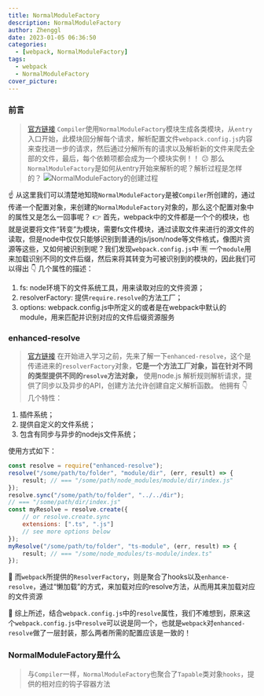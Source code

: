 ```yaml
---
title: NormalModuleFactory
description: NormalModuleFactory
author: Zhenggl
date: 2023-01-05 06:36:50
categories:
  - [webpack, NormalModuleFactory]
tags:
  - webpack
  - NormalModuleFactory
cover_picture:
---
```


### 前言
> [官方链接](https://webpack.docschina.org/api/normalmodulefactory-hooks/)
> `Compiler`使用`NormalModuleFactory`模块生成各类模块，从`entry`入口开始，此模块回分解每个请求，解析配置文件`webpack.config.js`内容来查找进一步的请求，然后通过分解所有的请求以及解析新的文件来爬去全部的文件，最后，每个依赖项都会成为一个模块实例！！
> :confused: 那么`NormalModuleFactory`是如何从entry开始来解析的呢？解析过程是怎样的？
![NormalModuleFactory的创建过程](NormalModuleFactory的创建过程.png)

:point_up: 从这里我们可以清楚地知晓`NormalModuleFactory`是被`Compiler`所创建的，通过传递一个配置对象，来创建的`NormalModuleFactory`对象的，那么这个配置对象中的属性又是怎么一回事呢？
:point_right: 首先，webpack中的文件都是一个个的模块，也就是说要将文件“转变”为模块，需要fs文件模块，通过读取文件来进行的源文件的读取，但是node中仅仅只能够识别到普通的js/json/node等文件格式，像图片资源等这些，又如何被识别到呢？我们发现`webpack.config.js`中 :u6709: 一个`module`用来加载识别不同的文件后缀，然后来将其转变为可被识别到的模块的，因此我们可以得出 :point_down: 几个属性的描述：
1. fs: node环境下的文件系统工具，用来读取对应的文件资源；
2. resolverFactory: 提供`require.resolve`的方法工厂；
3. options: webpack.config.js中所定义的或者是在webpack中默认的module，用来匹配并识别对应的文件后缀资源服务

### enhanced-resolve
> [官方链接](https://www.npmjs.com/package/enhanced-resolve)
> 在开始进入学习之前，先来了解一下`enhanced-resolve`，这个是传递进来的`resolverFactory`对象，**它是一个方法工厂对象，旨在针对不同的类型提供不同的`resolve`方法对象，**
> 使用node.js 解析规则解析请求，提供了同步以及异步的API，创建方法允许创建自定义解析函数。
> 他拥有 :point_down: 几个特性：
1. 插件系统；
2. 提供自定义的文件系统；
3. 包含有同步与异步的nodejs文件系统；

使用方式如下：
```javascript
const resolve = require("enhanced-resolve");
resolve("/some/path/to/folder", "module/dir", (err, result) => {
	result; // === "/some/path/node_modules/module/dir/index.js"
});
resolve.sync("/some/path/to/folder", "../../dir");
// === "/some/path/dir/index.js"
const myResolve = resolve.create({
	// or resolve.create.sync
	extensions: [".ts", ".js"]
	// see more options below
});
myResolve("/some/path/to/folder", "ts-module", (err, result) => {
	result; // === "/some/node_modules/ts-module/index.ts"
});
```

:stars: 而`webpack`所提供的`ResolverFactory`，则是聚合了hooks以及`enhance-resolve`，通过“懒加载”的方式，来加载对应的resolve方法，从而用其来加载对应的文件资源

:stars: 综上所述，结合`webpack.config.js`中的`resolve`属性，我们不难想到，原来这个`webpack.config.js`中`resolve`可以说是同一个，也就是`webpack`对`enhanced-resolve`做了一层封装，那么两者所需的配置应该是一致的！

### NormalModuleFactory是什么
> 与`Compiler`一样，`NormalModuleFactory`也聚合了`Tapable`类对象`hooks`，提供的相对应的钩子容器方法
